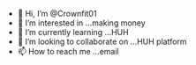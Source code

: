 - 👋 Hi, I’m @Crownfit01
- 👀 I’m interested in ...making money 
- 🌱 I’m currently learning ...HUH
- 💞️ I’m looking to collaborate on ...HUH platform 
- 📫 How to reach me ...email

<!---
Crownfit01/Crownfit01 is a ✨ special ✨ repository because its `README.md` (this file) appears on your GitHub profile.
You can click the Preview link to take a look at your changes.
--->
